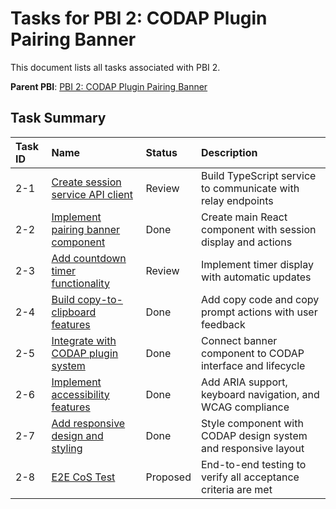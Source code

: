 # Tasks for PBI 2: CODAP Plugin Pairing Banner

This document lists all tasks associated with PBI 2.

**Parent PBI**: [PBI 2: CODAP Plugin Pairing Banner](./prd.md)

## Task Summary

| Task ID | Name                                           | Status   | Description                                                    |
| :------ | :--------------------------------------------- | :------- | :------------------------------------------------------------- |
| 2-1     | [Create session service API client](./2-1.md) | Review   | Build TypeScript service to communicate with relay endpoints   |
| 2-2     | [Implement pairing banner component](./2-2.md) | Done     | Create main React component with session display and actions   |
| 2-3     | [Add countdown timer functionality](./2-3.md)  | Review   | Implement timer display with automatic updates                 |
| 2-4     | [Build copy-to-clipboard features](./2-4.md)   | Done     | Add copy code and copy prompt actions with user feedback       |
| 2-5     | [Integrate with CODAP plugin system](./2-5.md) | Done     | Connect banner component to CODAP interface and lifecycle      |
| 2-6     | [Implement accessibility features](./2-6.md)   | Done     | Add ARIA support, keyboard navigation, and WCAG compliance     |
| 2-7     | [Add responsive design and styling](./2-7.md)  | Done     | Style component with CODAP design system and responsive layout |
| 2-8     | [E2E CoS Test](./2-8.md)                      | Proposed | End-to-end testing to verify all acceptance criteria are met   | 